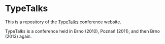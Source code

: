 # TypeTalks

This is a repository of the [TypeTalks](http://typetalks.org) conference website. 

TypeTalks is a conference held in Brno (2010), Poznań (2011), and then Brno (2013) again.

